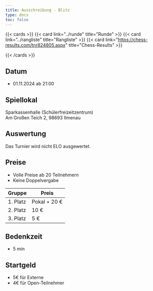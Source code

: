 ```yaml
---
title: Ausschreibung - Blitz
type: docs
toc: false
---
```


{{< cards >}}
{{< card link="../runde" title="Runde" >}}
{{< card link="../rangliste" title="Rangliste"  >}}
{{< card link="https://chess-results.com/tnr824805.aspx" title="Chess-Results"  >}}

{{< /cards >}}

## Datum

- 01.11.2024 ab 21:00

## Spiellokal

Sparkassenhalle (Schülerfreizeitzentrum)  
Am Großen Teich 2, 98693 Ilmenau

## Auswertung

Das Turnier wird nicht ELO ausgewertet.

## Preise

- Volle Preise ab 20 Teilnehmern
- Keine Doppelvergabe

| Gruppe   | Preis        |
| -------- | ------------ |
| 1. Platz | Pokal + 20 € |
| 2. Platz | 10 €         |
| 3. Platz | 5 €          |

## Bedenkzeit

- 5 min

## Startgeld

- 5€ für Externe
- 4€ für Open-Teilnehmer
